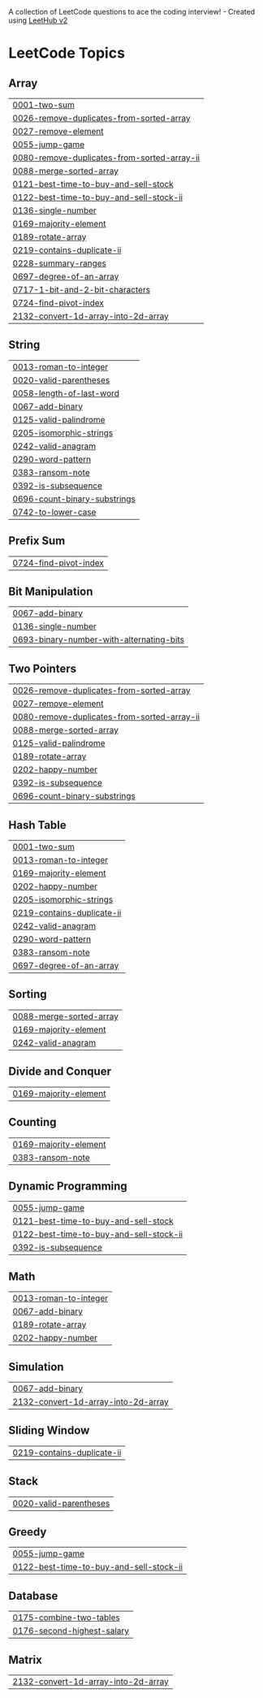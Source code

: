 A collection of LeetCode questions to ace the coding interview! - Created using [LeetHub v2](https://github.com/arunbhardwaj/LeetHub-2.0)
<!---LeetCode Topics Start-->
# LeetCode Topics
## Array
|  |
| ------- |
| [0001-two-sum](https://github.com/Jaswinmohan/CodeChallengesHub/tree/master/0001-two-sum) |
| [0026-remove-duplicates-from-sorted-array](https://github.com/Jaswinmohan/CodeChallengesHub/tree/master/0026-remove-duplicates-from-sorted-array) |
| [0027-remove-element](https://github.com/Jaswinmohan/CodeChallengesHub/tree/master/0027-remove-element) |
| [0055-jump-game](https://github.com/Jaswinmohan/CodeChallengesHub/tree/master/0055-jump-game) |
| [0080-remove-duplicates-from-sorted-array-ii](https://github.com/Jaswinmohan/CodeChallengesHub/tree/master/0080-remove-duplicates-from-sorted-array-ii) |
| [0088-merge-sorted-array](https://github.com/Jaswinmohan/CodeChallengesHub/tree/master/0088-merge-sorted-array) |
| [0121-best-time-to-buy-and-sell-stock](https://github.com/Jaswinmohan/CodeChallengesHub/tree/master/0121-best-time-to-buy-and-sell-stock) |
| [0122-best-time-to-buy-and-sell-stock-ii](https://github.com/Jaswinmohan/CodeChallengesHub/tree/master/0122-best-time-to-buy-and-sell-stock-ii) |
| [0136-single-number](https://github.com/Jaswinmohan/CodeChallengesHub/tree/master/0136-single-number) |
| [0169-majority-element](https://github.com/Jaswinmohan/CodeChallengesHub/tree/master/0169-majority-element) |
| [0189-rotate-array](https://github.com/Jaswinmohan/CodeChallengesHub/tree/master/0189-rotate-array) |
| [0219-contains-duplicate-ii](https://github.com/Jaswinmohan/CodeChallengesHub/tree/master/0219-contains-duplicate-ii) |
| [0228-summary-ranges](https://github.com/Jaswinmohan/CodeChallengesHub/tree/master/0228-summary-ranges) |
| [0697-degree-of-an-array](https://github.com/Jaswinmohan/CodeChallengesHub/tree/master/0697-degree-of-an-array) |
| [0717-1-bit-and-2-bit-characters](https://github.com/Jaswinmohan/CodeChallengesHub/tree/master/0717-1-bit-and-2-bit-characters) |
| [0724-find-pivot-index](https://github.com/Jaswinmohan/CodeChallengesHub/tree/master/0724-find-pivot-index) |
| [2132-convert-1d-array-into-2d-array](https://github.com/Jaswinmohan/CodeChallengesHub/tree/master/2132-convert-1d-array-into-2d-array) |
## String
|  |
| ------- |
| [0013-roman-to-integer](https://github.com/Jaswinmohan/CodeChallengesHub/tree/master/0013-roman-to-integer) |
| [0020-valid-parentheses](https://github.com/Jaswinmohan/CodeChallengesHub/tree/master/0020-valid-parentheses) |
| [0058-length-of-last-word](https://github.com/Jaswinmohan/CodeChallengesHub/tree/master/0058-length-of-last-word) |
| [0067-add-binary](https://github.com/Jaswinmohan/CodeChallengesHub/tree/master/0067-add-binary) |
| [0125-valid-palindrome](https://github.com/Jaswinmohan/CodeChallengesHub/tree/master/0125-valid-palindrome) |
| [0205-isomorphic-strings](https://github.com/Jaswinmohan/CodeChallengesHub/tree/master/0205-isomorphic-strings) |
| [0242-valid-anagram](https://github.com/Jaswinmohan/CodeChallengesHub/tree/master/0242-valid-anagram) |
| [0290-word-pattern](https://github.com/Jaswinmohan/CodeChallengesHub/tree/master/0290-word-pattern) |
| [0383-ransom-note](https://github.com/Jaswinmohan/CodeChallengesHub/tree/master/0383-ransom-note) |
| [0392-is-subsequence](https://github.com/Jaswinmohan/CodeChallengesHub/tree/master/0392-is-subsequence) |
| [0696-count-binary-substrings](https://github.com/Jaswinmohan/CodeChallengesHub/tree/master/0696-count-binary-substrings) |
| [0742-to-lower-case](https://github.com/Jaswinmohan/CodeChallengesHub/tree/master/0742-to-lower-case) |
## Prefix Sum
|  |
| ------- |
| [0724-find-pivot-index](https://github.com/Jaswinmohan/CodeChallengesHub/tree/master/0724-find-pivot-index) |
## Bit Manipulation
|  |
| ------- |
| [0067-add-binary](https://github.com/Jaswinmohan/CodeChallengesHub/tree/master/0067-add-binary) |
| [0136-single-number](https://github.com/Jaswinmohan/CodeChallengesHub/tree/master/0136-single-number) |
| [0693-binary-number-with-alternating-bits](https://github.com/Jaswinmohan/CodeChallengesHub/tree/master/0693-binary-number-with-alternating-bits) |
## Two Pointers
|  |
| ------- |
| [0026-remove-duplicates-from-sorted-array](https://github.com/Jaswinmohan/CodeChallengesHub/tree/master/0026-remove-duplicates-from-sorted-array) |
| [0027-remove-element](https://github.com/Jaswinmohan/CodeChallengesHub/tree/master/0027-remove-element) |
| [0080-remove-duplicates-from-sorted-array-ii](https://github.com/Jaswinmohan/CodeChallengesHub/tree/master/0080-remove-duplicates-from-sorted-array-ii) |
| [0088-merge-sorted-array](https://github.com/Jaswinmohan/CodeChallengesHub/tree/master/0088-merge-sorted-array) |
| [0125-valid-palindrome](https://github.com/Jaswinmohan/CodeChallengesHub/tree/master/0125-valid-palindrome) |
| [0189-rotate-array](https://github.com/Jaswinmohan/CodeChallengesHub/tree/master/0189-rotate-array) |
| [0202-happy-number](https://github.com/Jaswinmohan/CodeChallengesHub/tree/master/0202-happy-number) |
| [0392-is-subsequence](https://github.com/Jaswinmohan/CodeChallengesHub/tree/master/0392-is-subsequence) |
| [0696-count-binary-substrings](https://github.com/Jaswinmohan/CodeChallengesHub/tree/master/0696-count-binary-substrings) |
## Hash Table
|  |
| ------- |
| [0001-two-sum](https://github.com/Jaswinmohan/CodeChallengesHub/tree/master/0001-two-sum) |
| [0013-roman-to-integer](https://github.com/Jaswinmohan/CodeChallengesHub/tree/master/0013-roman-to-integer) |
| [0169-majority-element](https://github.com/Jaswinmohan/CodeChallengesHub/tree/master/0169-majority-element) |
| [0202-happy-number](https://github.com/Jaswinmohan/CodeChallengesHub/tree/master/0202-happy-number) |
| [0205-isomorphic-strings](https://github.com/Jaswinmohan/CodeChallengesHub/tree/master/0205-isomorphic-strings) |
| [0219-contains-duplicate-ii](https://github.com/Jaswinmohan/CodeChallengesHub/tree/master/0219-contains-duplicate-ii) |
| [0242-valid-anagram](https://github.com/Jaswinmohan/CodeChallengesHub/tree/master/0242-valid-anagram) |
| [0290-word-pattern](https://github.com/Jaswinmohan/CodeChallengesHub/tree/master/0290-word-pattern) |
| [0383-ransom-note](https://github.com/Jaswinmohan/CodeChallengesHub/tree/master/0383-ransom-note) |
| [0697-degree-of-an-array](https://github.com/Jaswinmohan/CodeChallengesHub/tree/master/0697-degree-of-an-array) |
## Sorting
|  |
| ------- |
| [0088-merge-sorted-array](https://github.com/Jaswinmohan/CodeChallengesHub/tree/master/0088-merge-sorted-array) |
| [0169-majority-element](https://github.com/Jaswinmohan/CodeChallengesHub/tree/master/0169-majority-element) |
| [0242-valid-anagram](https://github.com/Jaswinmohan/CodeChallengesHub/tree/master/0242-valid-anagram) |
## Divide and Conquer
|  |
| ------- |
| [0169-majority-element](https://github.com/Jaswinmohan/CodeChallengesHub/tree/master/0169-majority-element) |
## Counting
|  |
| ------- |
| [0169-majority-element](https://github.com/Jaswinmohan/CodeChallengesHub/tree/master/0169-majority-element) |
| [0383-ransom-note](https://github.com/Jaswinmohan/CodeChallengesHub/tree/master/0383-ransom-note) |
## Dynamic Programming
|  |
| ------- |
| [0055-jump-game](https://github.com/Jaswinmohan/CodeChallengesHub/tree/master/0055-jump-game) |
| [0121-best-time-to-buy-and-sell-stock](https://github.com/Jaswinmohan/CodeChallengesHub/tree/master/0121-best-time-to-buy-and-sell-stock) |
| [0122-best-time-to-buy-and-sell-stock-ii](https://github.com/Jaswinmohan/CodeChallengesHub/tree/master/0122-best-time-to-buy-and-sell-stock-ii) |
| [0392-is-subsequence](https://github.com/Jaswinmohan/CodeChallengesHub/tree/master/0392-is-subsequence) |
## Math
|  |
| ------- |
| [0013-roman-to-integer](https://github.com/Jaswinmohan/CodeChallengesHub/tree/master/0013-roman-to-integer) |
| [0067-add-binary](https://github.com/Jaswinmohan/CodeChallengesHub/tree/master/0067-add-binary) |
| [0189-rotate-array](https://github.com/Jaswinmohan/CodeChallengesHub/tree/master/0189-rotate-array) |
| [0202-happy-number](https://github.com/Jaswinmohan/CodeChallengesHub/tree/master/0202-happy-number) |
## Simulation
|  |
| ------- |
| [0067-add-binary](https://github.com/Jaswinmohan/CodeChallengesHub/tree/master/0067-add-binary) |
| [2132-convert-1d-array-into-2d-array](https://github.com/Jaswinmohan/CodeChallengesHub/tree/master/2132-convert-1d-array-into-2d-array) |
## Sliding Window
|  |
| ------- |
| [0219-contains-duplicate-ii](https://github.com/Jaswinmohan/CodeChallengesHub/tree/master/0219-contains-duplicate-ii) |
## Stack
|  |
| ------- |
| [0020-valid-parentheses](https://github.com/Jaswinmohan/CodeChallengesHub/tree/master/0020-valid-parentheses) |
## Greedy
|  |
| ------- |
| [0055-jump-game](https://github.com/Jaswinmohan/CodeChallengesHub/tree/master/0055-jump-game) |
| [0122-best-time-to-buy-and-sell-stock-ii](https://github.com/Jaswinmohan/CodeChallengesHub/tree/master/0122-best-time-to-buy-and-sell-stock-ii) |
## Database
|  |
| ------- |
| [0175-combine-two-tables](https://github.com/Jaswinmohan/CodeChallengesHub/tree/master/0175-combine-two-tables) |
| [0176-second-highest-salary](https://github.com/Jaswinmohan/CodeChallengesHub/tree/master/0176-second-highest-salary) |
## Matrix
|  |
| ------- |
| [2132-convert-1d-array-into-2d-array](https://github.com/Jaswinmohan/CodeChallengesHub/tree/master/2132-convert-1d-array-into-2d-array) |
<!---LeetCode Topics End-->